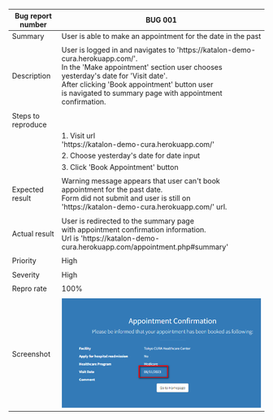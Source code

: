 | Bug report number | BUG 001                                                                                                                                                                                                                                                                                    |
| --------------- |--------------------------------------------------------------------------------------------------------------------------------------------------------------------------------------------------------------------------------------------------------------------------------------------|                                                                                                                                                                                                                                                                            
| Summary         | User is able to make an appointment for the date in the past                                                                                                                                                                                                                               |
|                 |                                                                                                                                                                                                                                                                                            |
| Description     | User is logged in and navigates to 'https[]()://katalon-demo-cura.herokuapp.com/'. <br/>In the 'Make appointment' section user chooses yesterday's date for 'Visit date'. <br/>After clicking 'Book appointment' button user <br/>is navigated to summary page with appointment confirmation. |
|                 |                                                                                                                                                                                                                                                                                            |
| Steps to reproduce |                                                                                                                                                                                                                                                                                            |
|                 | 1\. Visit url <br/>'https[]()://katalon-demo-cura.herokuapp.com/'                                                                                                                                                                                                                          |
|                 | 2\. Choose yesterday's date for date input                                                                                                                                                                                                                                                 |
|                 | 3\. Click 'Book Appointment' button                                                                                                                                                                                                                                                        |
|                 |                                                                                                                                                                                                                                                                                            |
| Expected result | Warning message appears that user can't book <br/>appointment for the past date. <br/>Form did not submit and user is still on <br/>'https[]()://katalon-demo-cura.herokuapp.com/' url.                                                                                                    |
|                 |                                                                                                                                                                                                                                                                                            |
| Actual result   | User is redirected to the summary page <br/>with appointment confirmation information. <br/>Url is 'https[]()://katalon-demo-cura.herokuapp.com/appointment.php#summary'                                                                                                                   |
|                 |                                                                                                                                                                                                                                                                                            |
| Priority        | High                                                                                                                                                                                                                                                                                       |
|                 |                                                                                                                                                                                                                                                                                            |
| Severity        | High                                                                                                                                                                                                                                                                                       |
|                 |                                                                                                                                                                                                                                                                                            |
| Repro rate      | 100%                                                                                                                                                                                                                                                                                       |
|                 |                                                                                                                                                                                                                                                                                            |
| Screenshot      |![Image](bug_screenshot.png)                                                                                                                                                                                                                                                 |


